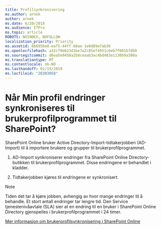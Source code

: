 ```yaml
---
title: Profilsynkronisering
ms.author: arnek
author: arnek
ms.date: 6/20/2018
ms.audience: ITPro
ms.topic: article
ROBOTS: NOINDEX, NOFOLLOW
localization_priority: Priority
ms.assetid: 6b695be8-eaf5-44ff-b0ae-1e0d89e7ab36
ms.openlocfilehash: a32cf9e623d1be7a2c85ef4951c6eb7f001b7db0
ms.sourcegitcommit: d6ea5e9458a2b8ceaab3ac4bd483e1130b9a398a
ms.translationtype: MT
ms.contentlocale: nb-NO
ms.lasthandoff: 01/15/2019
ms.locfileid: "28303058"
---
```

# <a name="when-do-my-profile-changes-sync-to-the-sharepoint-user-profile-application"></a>Når Min profil endringer synkroniseres til brukerprofilprogrammet til SharePoint?

SharePoint Online bruker Active Directory-Import-tidtakerjobben (AD-Import) til å importere brukere og grupper til brukerprofilprogrammet. 
  
1. AD-Import synkroniserer endringer fra SharePoint Online Directory-butikken til brukerprofilprogrammet. Disse endringene er behandlet i kladder.
    
2. Tidtakerjobben kjøres til endringene er synkronisert.
    
> [!NOTE]
> Tiden det tar å kjøre jobben, avhengig av hvor mange endringer til å behandle. Et stort antall endringer tar lengre tid. Den Service tjenestenivåavtale (SLA) sier at en endring til en bruker i SharePoint Online Directory gjenspeiles i brukerprofilprogrammet i 24 timer. 
  
[Mer informasjon om brukerprofilsynkronisering i SharePoint Online](https://go.microsoft.com/fwlink/?linkid=875671)
  

